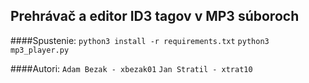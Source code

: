 ## Prehrávač a editor ID3 tagov v MP3 súboroch

####Spustenie:
`python3 install -r requirements.txt`
`python3 mp3_player.py`

####Autori:
`Adam Bezak - xbezak01`
`Jan Stratil - xtrat10`